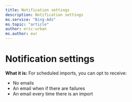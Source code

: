 ```yaml
---
title: Notification settings
description: Notification settings
ms.service: "Bing-Ads"
ms.topic: "article"
author: eric-urban
ms.author: eur
---
```


# Notification settings

**What it is:**  For scheduled imports, you can opt to receive:
- No emails
- An email when if there are failures
- An email every time there is an import



